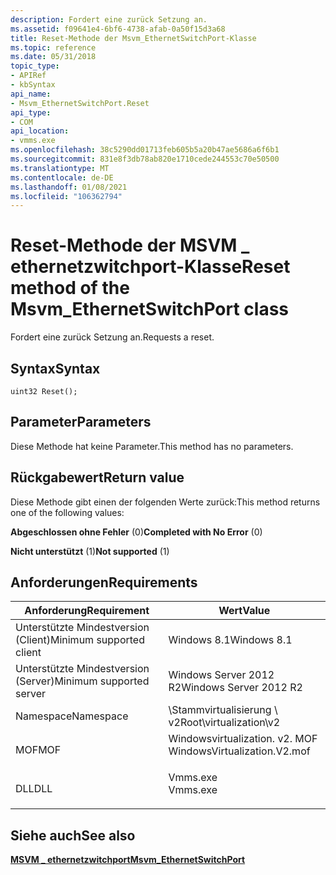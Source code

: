 ```yaml
---
description: Fordert eine zurück Setzung an.
ms.assetid: f09641e4-6bf6-4738-afab-0a50f15d3a68
title: Reset-Methode der Msvm_EthernetSwitchPort-Klasse
ms.topic: reference
ms.date: 05/31/2018
topic_type:
- APIRef
- kbSyntax
api_name:
- Msvm_EthernetSwitchPort.Reset
api_type:
- COM
api_location:
- vmms.exe
ms.openlocfilehash: 38c5290dd01713feb605b5a20b47ae5686a6f6b1
ms.sourcegitcommit: 831e8f3db78ab820e1710cede244553c70e50500
ms.translationtype: MT
ms.contentlocale: de-DE
ms.lasthandoff: 01/08/2021
ms.locfileid: "106362794"
---
```

# <a name="reset-method-of-the-msvm_ethernetswitchport-class"></a><span data-ttu-id="e641c-103">Reset-Methode der MSVM \_ ethernetzwitchport-Klasse</span><span class="sxs-lookup"><span data-stu-id="e641c-103">Reset method of the Msvm\_EthernetSwitchPort class</span></span>

<span data-ttu-id="e641c-104">Fordert eine zurück Setzung an.</span><span class="sxs-lookup"><span data-stu-id="e641c-104">Requests a reset.</span></span>

## <a name="syntax"></a><span data-ttu-id="e641c-105">Syntax</span><span class="sxs-lookup"><span data-stu-id="e641c-105">Syntax</span></span>


```mof
uint32 Reset();
```



## <a name="parameters"></a><span data-ttu-id="e641c-106">Parameter</span><span class="sxs-lookup"><span data-stu-id="e641c-106">Parameters</span></span>

<span data-ttu-id="e641c-107">Diese Methode hat keine Parameter.</span><span class="sxs-lookup"><span data-stu-id="e641c-107">This method has no parameters.</span></span>

## <a name="return-value"></a><span data-ttu-id="e641c-108">Rückgabewert</span><span class="sxs-lookup"><span data-stu-id="e641c-108">Return value</span></span>

<span data-ttu-id="e641c-109">Diese Methode gibt einen der folgenden Werte zurück:</span><span class="sxs-lookup"><span data-stu-id="e641c-109">This method returns one of the following values:</span></span>

<dl> <dt>

<span data-ttu-id="e641c-110">**Abgeschlossen ohne Fehler** (0)</span><span class="sxs-lookup"><span data-stu-id="e641c-110">**Completed with No Error** (0)</span></span>
</dt> <dt>

<span data-ttu-id="e641c-111">**Nicht unterstützt** (1)</span><span class="sxs-lookup"><span data-stu-id="e641c-111">**Not supported** (1)</span></span>
</dt> </dl>

## <a name="requirements"></a><span data-ttu-id="e641c-112">Anforderungen</span><span class="sxs-lookup"><span data-stu-id="e641c-112">Requirements</span></span>



| <span data-ttu-id="e641c-113">Anforderung</span><span class="sxs-lookup"><span data-stu-id="e641c-113">Requirement</span></span> | <span data-ttu-id="e641c-114">Wert</span><span class="sxs-lookup"><span data-stu-id="e641c-114">Value</span></span> |
|-------------------------------------|---------------------------------------------------------------------------------------------------------|
| <span data-ttu-id="e641c-115">Unterstützte Mindestversion (Client)</span><span class="sxs-lookup"><span data-stu-id="e641c-115">Minimum supported client</span></span><br/> | <span data-ttu-id="e641c-116">Windows 8.1</span><span class="sxs-lookup"><span data-stu-id="e641c-116">Windows 8.1</span></span><br/>                                                                                  |
| <span data-ttu-id="e641c-117">Unterstützte Mindestversion (Server)</span><span class="sxs-lookup"><span data-stu-id="e641c-117">Minimum supported server</span></span><br/> | <span data-ttu-id="e641c-118">Windows Server 2012 R2</span><span class="sxs-lookup"><span data-stu-id="e641c-118">Windows Server 2012 R2</span></span><br/>                                                                       |
| <span data-ttu-id="e641c-119">Namespace</span><span class="sxs-lookup"><span data-stu-id="e641c-119">Namespace</span></span><br/>                | <span data-ttu-id="e641c-120">\\Stammvirtualisierung \\ v2</span><span class="sxs-lookup"><span data-stu-id="e641c-120">Root\\virtualization\\v2</span></span><br/>                                                                     |
| <span data-ttu-id="e641c-121">MOF</span><span class="sxs-lookup"><span data-stu-id="e641c-121">MOF</span></span><br/>                      | <dl> <span data-ttu-id="e641c-122"><dt>Windowsvirtualization. v2. MOF</dt></span><span class="sxs-lookup"><span data-stu-id="e641c-122"><dt>WindowsVirtualization.V2.mof</dt></span></span> </dl> |
| <span data-ttu-id="e641c-123">DLL</span><span class="sxs-lookup"><span data-stu-id="e641c-123">DLL</span></span><br/>                      | <dl> <span data-ttu-id="e641c-124"><dt>Vmms.exe</dt></span><span class="sxs-lookup"><span data-stu-id="e641c-124"><dt>Vmms.exe</dt></span></span> </dl>                     |



## <a name="see-also"></a><span data-ttu-id="e641c-125">Siehe auch</span><span class="sxs-lookup"><span data-stu-id="e641c-125">See also</span></span>

<dl> <dt>

[<span data-ttu-id="e641c-126">**MSVM \_ ethernetzwitchport**</span><span class="sxs-lookup"><span data-stu-id="e641c-126">**Msvm\_EthernetSwitchPort**</span></span>](msvm-ethernetswitchport.md)
</dt> </dl>

 

 




